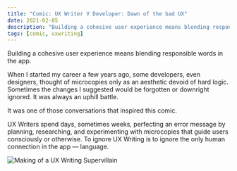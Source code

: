 ```yaml
---
title: "Comic: UX Writer V Developer: Dawn of the bad UX"
date: 2021-02-05
description: "Building a cohesive user experience means blending responsible words in the app."
tags: [comic, uxwriting]
---
```


Building a cohesive user experience means blending responsible words in the app.

When I started my career a few years ago, some developers, even designers, thought of microcopies only as an aesthetic devoid of hard logic. Sometimes the changes I suggested would be forgotten or downright ignored. It was always an uphill battle. 

It was one of those conversations that inspired this comic. 

UX Writers spend days, sometimes weeks, perfecting an error message by planning, researching, and experimenting with microcopies that guide users consciously or otherwise. To ignore UX Writing is to ignore the only human connection in the app — language. 

![Making of a UX Writing Supervillain](/uxw-v-dev.png)